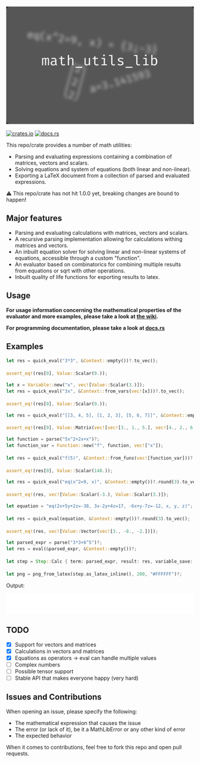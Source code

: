 <p align="center">
  <img src="./images/Icon.png" />
</p>


[![crates.io](https://img.shields.io/badge/crates.io-orange?style=for-the-badge&logo=rust)](https://crates.io/crates/math_utils_lib)
[![docs.rs](https://img.shields.io/badge/docs.rs-gray?style=for-the-badge&logo=docs.rs)](https://docs.rs/math_utils_lib/latest/math_utils_lib/)

This repo/crate provides a number of math utilities:

- Parsing and evaluating expressions containing a combination of matrices, vectors and scalars.
- Solving equations and system of equations (both linear and non-linear).
- Exporting a LaTeX document from a collection of parsed and evaluated expressions.

:warning: This repo/crate has not hit 1.0.0 yet, breaking changes are bound to happen!

## Major features

- Parsing and evaluating calculations with matrices, vectors and scalars.
- A recursive parsing implementation allowing for calculations withing matrices and vectors.
- An inbuilt equation solver for solving linear and non-linear systems of equations, accessible through a custom "function".
- An evaluator based on combinatorics for combining multiple results from equations or sqrt with other operations.
- Inbuilt quality of life functions for exporting results to latex.

## Usage

**For usage information concerning the mathematical properties of the evaluator and more examples, please take a look at [the wiki](https://github.com/Waigo01/math_utils_lib/wiki).**

**For programming documentation, please take a look at [docs.rs](https://docs.rs/math_utils_lib/latest/math_utils_lib/)**


## Examples
```rust
let res = quick_eval("3*3", &Context::empty())?.to_vec();
    
assert_eq!(res[0], Value::Scalar(9.));
```

```rust
let x = Variable::new("x", vec![Value::Scalar(3.)]);
let res = quick_eval("3x", &Context::from_vars(vec![x]))?.to_vec();

assert_eq!(res[0], Value::Scalar(9.));
```

```rust
let res = quick_eval("[[3, 4, 5], [1, 2, 3], [5, 6, 7]]", &Context::empty())?.to_vec();

assert_eq!(res[0], Value::Matrix(vec![vec![3., 1., 5.], vec![4., 2., 6.], vec![5., 3., 7.]]));
```

```rust
let function = parse("5x^2+2x+x")?;
let function_var = Function::new("f", function, vec!["x"]);

let res = quick_eval("f(5)", &Context::from_funs(vec![function_var]))?.to_vec();

assert_eq!(res[0], Value::Scalar(140.));
```

```rust
let res = quick_eval("eq(x^2=9, x)", &Context::empty())?.round(3).to_vec();
    
assert_eq!(res, vec![Value::Scalar(-3.), Value::Scalar(3.)]);
```

```rust
let equation = "eq(2x+5y+2z=-38, 3x-2y+4z=17, -6x+y-7z=-12, x, y, z)";

let res = quick_eval(equation, &Context::empty())?.round(3).to_vec();

assert_eq!(res, vec![Value::Vector(vec![3., -8., -2.])]);
```

```rust
let parsed_expr = parse("3*3+6^5")?;
let res = eval(&parsed_expr, &Context::empty())?;

let step = Step::Calc { term: parsed_expr, result: res, variable_save: Some("x".to_string()) };

let png = png_from_latex(step.as_latex_inline(), 200, "#FFFFFF")?;
```

Output:

![For proper render visit github](./images/test.png)

## TODO

- [x] Support for vectors and matrices
- [x] Calculations in vectors and matrices
- [x] Equations as operators -> eval can handle multiple values
- [ ] Complex numbers
- [ ] Possible tensor support
- [ ] Stable API that makes everyone happy (very hard)

## Issues and Contributions

When opening an issue, please specify the following:

- The mathematical expression that causes the issue
- The error (or lack of it), be it a MathLibError or any other kind of error
- The expected behavior

When it comes to contributions, feel free to fork this repo and open pull requests.
